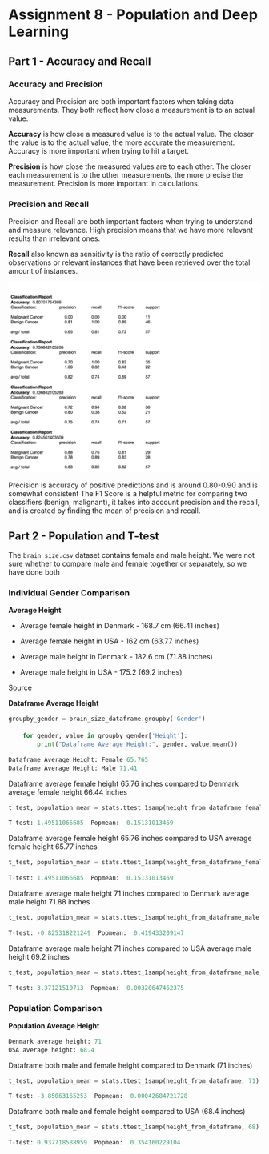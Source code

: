 # Assignment 8 - Population and Deep Learning

## Part 1 - Accuracy and Recall

### Accuracy and Precision

Accuracy and Precision are both important factors when taking data measurements. They both reflect how close a measurement is to an actual value. 

__Accuracy__ is how close a measured value is to the actual value. The closer the value is to the actual value, the more accurate the measurement. Accuracy is more important when trying to hit a target. 

__Precision__ is how close the measured values are to each other. The closer each measurement is to the other measurements, the more precise the measurement. Precision is more important in calculations. 

### Precision and Recall

Precision and Recall are both important factors when trying to understand and measure relevance. High precision means that we have more relevant results than irrelevant ones. 

__Recall__ also known as sensitivity is the ratio of correctly predicted observations or relevant instances that have been retrieved over the total amount of instances.


![Text](https://github.com/HakimiX/BusinessIntelligence/blob/master/Assignment8/Model/model.jpg)

Precision is accuracy of positive predictions and is around 0.80-0.90 and is somewhat consistent The F1 Score is a helpful metric for comparing two classifiers (benign, malignant), it takes into account precision and the recall, and is created by finding the mean of precision and recall. 

## Part 2 - Population and T-test

The `brain_size.csv` dataset contains female and male height. We were not sure whether to compare male and female together or separately, so we have done both

### Individual Gender Comparison

__Average Height__

* Average female height in Denmark - 168.7 cm (66.41 inches)

* Average female height in USA - 162 cm (63.77 inches)

* Average male height in Denmark - 182.6 cm (71.88 inches)

* Average male height in USA - 175.2 (69.2 inches)

[Source](http://www.averageheight.co/average-female-height-by-country)

__Dataframe Average Height__

```python
groupby_gender = brain_size_dataframe.groupby('Gender')
    
    for gender, value in groupby_gender['Height']:
        print("Dataframe Average Height:", gender, value.mean())
```
```python
Dataframe Average Height: Female 65.765
Dataframe Average Height: Male 71.41
```

Dataframe average female height 65.76 inches compared to Denmark average female height 66.44 inches
```python
t_test, population_mean = stats.ttest_1samp(height_from_dataframe_female, 66)
```
```python
T-test: 1.49511066685  Popmean:  0.15131013469
```

Dataframe average female height 65.76 inches compared to USA average female height 65.77 inches
```python
t_test, population_mean = stats.ttest_1samp(height_from_dataframe_female, 65)
```
```python
T-test: 1.49511066685  Popmean:  0.15131013469
```

Dataframe average male height 71 inches compared to Denmark average male height 71.88 inches
```python
t_test, population_mean = stats.ttest_1samp(height_from_dataframe_male, 72)
```
```python
T-test: -0.825318221249  Popmean:  0.419433209147
```

Dataframe average male height 71 inches compared to USA average male height 69.2 inches
```python
t_test, population_mean = stats.ttest_1samp(height_from_dataframe_male, 69)
```
```python
T-test: 3.37121510713  Popmean:  0.00320647462375
```

### Population Comparison

__Population Average Height__ 
```python
Denmark average height: 71
USA average height: 68.4
```

Dataframe both male and female height compared to Denmark (71 inches)
```python
t_test, population_mean = stats.ttest_1samp(height_from_dataframe, 71)
```
```python
T-test: -3.85063165253  Popmean:  0.00042684721728
```

Dataframe both male and female height compared to USA (68.4 inches)
```python
t_test, population_mean = stats.ttest_1samp(height_from_dataframe, 68)
```
```python
T-test: 0.937718588959  Popmean:  0.354160229104
```






